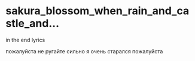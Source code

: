 # sakura_blossom_when_rain_and_castle_and...
in the end lyrics

пожалуйста не ругайте сильно я очень старался пожалуйста
